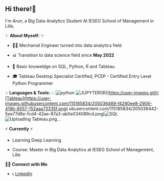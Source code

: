 **Hi there!:wave:** 
-------------------------------------------------------------------------------------------------------------------------------------------------------------------------

I'm Arun, a Big Data Analytics Student At IESEG School of Management in Lille.

✨ **About Myself:** ✨

* :man_technologist: Mechanial Engineer turned into data analytics field

* 📊 Transition to data science field since **May 2022**

* 📝 Basic knoweldge on SQL, Python, R and Tableau. 

* :mortar_board:  Tableau Desktop Specialist Certified, PCEP - Certified Entry Level Python Programmer

💡 **Languages & Tools:** 💡
![python](https://user-images.githubusercontent.com/115185834/205036369-851d165c-52a9-4f49-bb8c-ead95df75b3b.png) ![JUPYTER](https://user-images.githubusercontent.com/115185834/205036380-a44acd52-9976-4357-b02c-035cd0e88e15.png)![R](https://user-images.gith![Tableau](https://user-images.githubusercontent.com/115185834/205036489-f4260ee8-2906-419b-8557-152aaa73335f.png)
ubusercontent.com/115185834/205036442-5ee77d8e-fcd4-42ae-87a3-ab0e034089cd.png)![SQL](https://user-images.githubusercontent.com/115185834/205036463-b22433db-6da9-4960-b153-0962994c37dd.png)![Uploading Tableau.png…]()

⚡️ **Currently** ⚡️

* Learning Deep Learning 

* Course: Master in Big Data Analytics at IESEG School of Management, Lille

🙌🏻 **Connect with Me**

* 📞 [LinkedIn](https://www.linkedin.com/in/arunkkumar-karthikeyan/)
